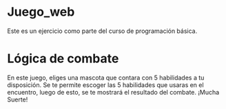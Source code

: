 # Juego_web
Este es un ejercicio como parte del curso de programación básica.

# Lógica de combate
En este juego, eliges una mascota que contara con 5 habilidades a tu disposición. Se te permite escoger las 5 habilidades que usaras en el encuentro, luego de esto, se te mostrará el resultado del combate. ¡Mucha Suerte!
